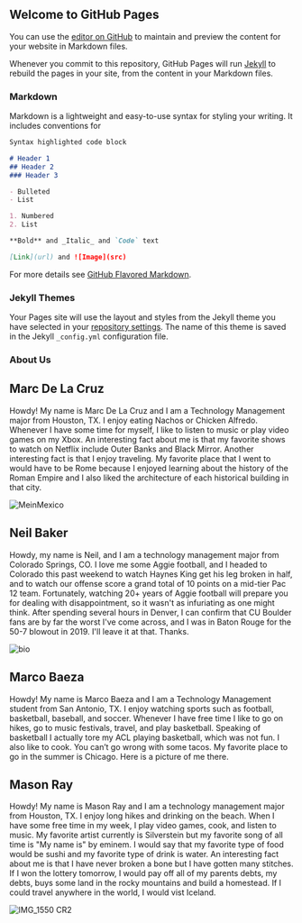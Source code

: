 ## Welcome to GitHub Pages

You can use the [editor on GitHub](https://github.com/marc-delacruz/tcmggroup6site/edit/gh-pages/index.md) to maintain and preview the content for your website in Markdown files.

Whenever you commit to this repository, GitHub Pages will run [Jekyll](https://jekyllrb.com/) to rebuild the pages in your site, from the content in your Markdown files.

### Markdown

Markdown is a lightweight and easy-to-use syntax for styling your writing. It includes conventions for

```markdown
Syntax highlighted code block

# Header 1
## Header 2
### Header 3

- Bulleted
- List

1. Numbered
2. List

**Bold** and _Italic_ and `Code` text

[Link](url) and ![Image](src)
```

For more details see [GitHub Flavored Markdown](https://guides.github.com/features/mastering-markdown/).

### Jekyll Themes

Your Pages site will use the layout and styles from the Jekyll theme you have selected in your [repository settings](https://github.com/marc-delacruz/tcmggroup6site/settings/pages). The name of this theme is saved in the Jekyll `_config.yml` configuration file.

### About Us

## Marc De La Cruz

Howdy! My name is Marc De La Cruz and I am a Technology Management major from Houston, TX. I enjoy eating Nachos or Chicken Alfredo. Whenever I have some time for myself, I like to listen to music or play video games on my Xbox. An interesting fact about me is that my favorite shows to watch on Netflix include Outer Banks and Black Mirror. Another interesting fact is that I enjoy traveling. My favorite place that I went to would have to be Rome because I enjoyed learning about the history of the Roman Empire and I also liked the architecture of each historical building in that city. 

![MeinMexico](https://user-images.githubusercontent.com/90568064/133157765-ce9ab5f4-8b36-4fad-9b8b-bfc6b6b2057a.jpeg)

## Neil Baker
Howdy, my name is Neil, and I am a technology management major from Colorado Springs, CO. I love me some Aggie football, and I headed to Colorado this past weekend to watch Haynes King get his leg broken in half, and to watch our offense score a grand total of 10 points on a mid-tier Pac 12 team. Fortunately, watching 20+ years of Aggie football will prepare you for dealing with disappointment, so it wasn't as infuriating as one might think. After spending several hours in Denver, I can confirm that CU Boulder fans are by far the worst I've come across, and I was in Baton Rouge for the 50-7 blowout in 2019. I'll leave it at that. Thanks.

![bio](https://user-images.githubusercontent.com/89879388/133159427-2747581a-a20d-44bb-84ac-6659754da8b5.jpeg)

## Marco Baeza
Howdy! My name is Marco Baeza and I am a Technology Management student from San Antonio, TX. I enjoy watching sports such as football, basketball, baseball, and soccer. Whenever I have free time I like to go on hikes, go to music festivals, travel, and play basketball. Speaking of basketball I actually tore my ACL playing basketball, which was not fun. I also like to cook. You can’t go wrong with some tacos. My favorite place to go in the summer is Chicago. Here is a picture of me there.

## Mason Ray
Howdy! My name is Mason Ray and I am a technology management major from Houston, TX. I enjoy long hikes and drinking on the beach. When I have some free time in my week, I play video games, cook, and listen to music. My favorite artist currently is Silverstein but my favorite song of all time is "My name is" by eminem. I would say that my favorite type of food would be sushi and my favorite type of drink is water. An interesting fact about me is that I have never broken a bone but I have gotten many stitches. If I won the lottery tomorrow, I would pay off all of my parents debts, my debts, buys some land in the rocky mountains and build a homestead. If I could travel anywhere in the world, I would vist Iceland. 

![IMG_1550 CR2](https://user-images.githubusercontent.com/89879060/133161381-7aedd968-6a04-4e3f-ae33-d789ac79352c.jpg)
